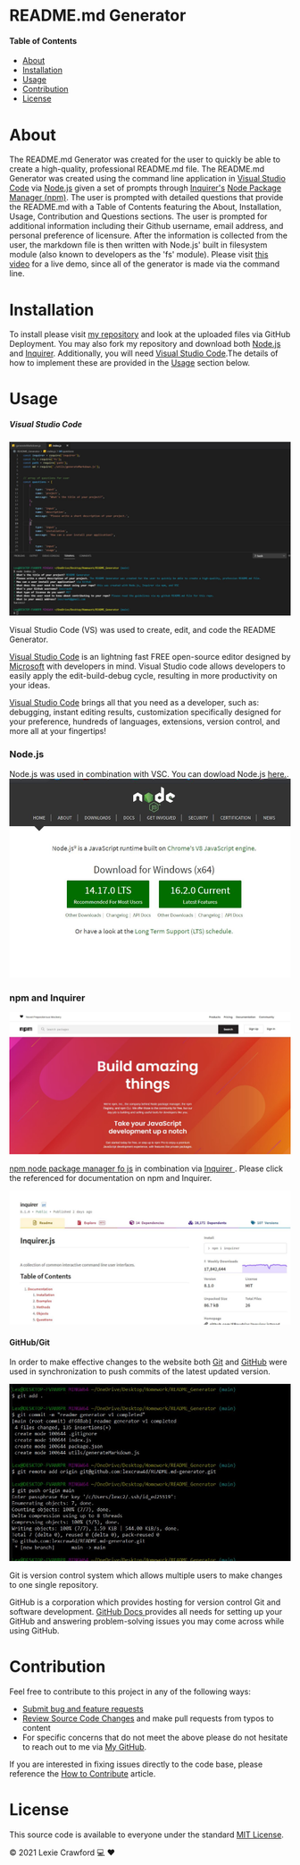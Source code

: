 # README.md Generator

#### Table of Contents

- [About](#About)
- [Installation](#Installation)
- [Usage](#Usage)
- [Contribution](#Contribution)
- [License](#License)

# About
The README.md Generator was created for the user to quickly be able to create a high-quality, professional README.md file. The README.md Generator was created using the command line application in [Visual Studio Code](https://code.visualstudio.com/) via [Node.js](https://nodejs.org/en/) given a set of prompts through [Inquirer's](https://www.npmjs.com/package/inquirer) [Node Package Manager (npm)](https://www.npmjs.com/). The user is prompted with detailed questions that provide the README.md with a Table of Contents featuring the About, Installation, Usage, Contribution and Questions sections. The user is prompted for additional information including their Github username, email address, and personal preference of licensure. After the information is collected from the user, the markdown file is then written with Node.js' built in filesystem module (also known to developers as the 'fs' module).
Please visit [this video](https://drive.google.com/file/d/1CzPWLf5dscZxKIJJqvdP-yWfrYn6Cyl9/view?usp=sharing) for a live demo, since all of the generator is made via the command line.

# Installation
To install please visit [my repository](https://github.com/lexcraw4d/README.md-generator) and look at the uploaded files via GitHub Deployment. You may also fork my repository and download both [Node.js](https://nodejs.org/en/) and [Inquirer](https://www.npmjs.com/package/inquirer). Additionally, you will need [Visual Studio Code](https://code.visualstudio.com/).The details of how to implement these are provided in the [Usage](#Usage) section below.
# Usage
##### Visual Studio Code

![](Assets/Photos/VSCode.JPG)

Visual Studio Code (VS) was used to create, edit, and code the README Generator.

[Visual Studio Code](https://code.visualstudio.com/) is an lightning fast FREE open-source editor designed by [Microsoft](https://www.microsoft.com/en-us/) with developers in mind. Visual Studio code allows developers to easily apply the edit-build-debug cycle, resulting in more productivity on your ideas.

[Visual Studio Code](https://code.visualstudio.com/) brings all that you need as a developer, such as: debugging, instant editing results, customization specifically designed for your preference, hundreds of languages, extensions, version control, and more all at your fingertips!

### Node.js
Node.js was used in combination with VSC. You can dowload Node.js [here.](https://nodejs.org/en/).
![](Assets/Photos/nodejs.JPG)
### npm and Inquirer
![](Assets/Photos/npm.JPG)


[npm node package manager fo js](https://www.npmjs.com/package/inquirer) in combination via [Inquirer ](https://www.npmjs.com/package/inquirer). Please click the referenced for documentation on npm and Inquirer.

![](Assets/Photos/Inquirer.JPG)


#### GitHub/Git

In order to make effective changes to the website both [Git](https://gitforwindows.org/) and [GitHub](https://github.com/) were used in synchronization to push commits of the latest updated version.

![](Assets/Photos/git.jpg)

Git is version control system which allows multiple users to make changes to one single repository.

GitHub is a corporation which provides hosting for version control Git and software development. [GitHub Docs ](https://docs.github.com/en/free-pro-team@latest/github/setting-up-and-managing-your-github-user-account/managing-user-account-settings) provides all needs for setting up your GitHub and answering problem-solving issues you may come across while using GitHub.

# Contribution

Feel free to contribute to this project in any of the following ways:

- [Submit bug and feature requests](https://github.com/lexcraw4d/README.md-generator/issues)
- [Review Source Code Changes](https://github.com/lexcraw4d/README.md-generator/pulls) and make pull requests from typos to content
- For specific concerns that do not meet the above please do not hesitate to reach out to me via [My GitHub](https://github.com/lexcraw4d).

If you are interested in fixing issues directly to the code base, please reference the [How to Contribute](https://github.com/microsoft/vscode/wiki/How-to-Contribute) article.

# License
This source code is available to everyone under the standard [MIT License](https://github.com/microsoft/vscode/blob/master/LICENSE.txt).

:copyright: 2021 Lexie Crawford :computer: :heart:
